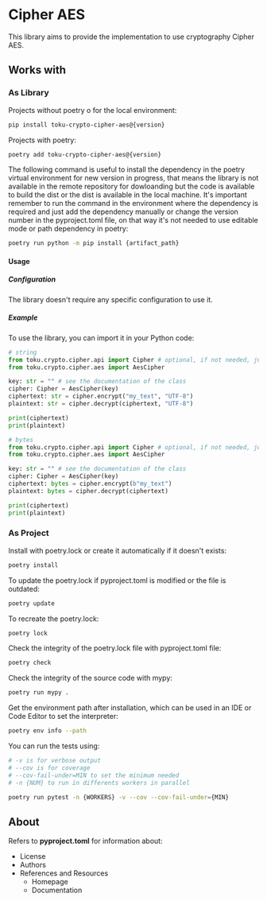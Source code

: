 # Cipher AES

This library aims to provide the implementation to use cryptography Cipher AES.

## Works with

### As Library

Projects without poetry o for the local environment:

```bash
pip install toku-crypto-cipher-aes@{version}
```

Projects with poetry:

```bash
poetry add toku-crypto-cipher-aes@{version}
```

The following command is useful to install the dependency in the poetry virtual environment for new version in progress, that means the library is not available in the remote repository for dowloanding but the code is available to build the dist or the dist is available in the local machine. It's important remember to run the command in the environment where the dependency is required and just add the dependency manually or change the version number in the pyproject.toml file, on that way it's not needed to use editable mode or path dependency in poetry:

```bash
poetry run python -m pip install {artifact_path}
```

#### Usage

##### Configuration

The library doesn't require any specific configuration to use it.

##### Example

To use the library, you can import it in your Python code:

```python
# string
from toku.crypto.cipher.api import Cipher # optional, if not needed, just remove Cipher type hint or put AesCipher
from toku.crypto.cipher.aes import AesCipher

key: str = "" # see the documentation of the class
cipher: Cipher = AesCipher(key)
ciphertext: str = cipher.encrypt("my_text", "UTF-8")
plaintext: str = cipher.decrypt(ciphertext, "UTF-8")

print(ciphertext)
print(plaintext)
```

```python
# bytes
from toku.crypto.cipher.api import Cipher # optional, if not needed, just remove Cipher type hint or put AesCipher
from toku.crypto.cipher.aes import AesCipher

key: str = "" # see the documentation of the class
cipher: Cipher = AesCipher(key)
ciphertext: bytes = cipher.encrypt(b"my_text")
plaintext: bytes = cipher.decrypt(ciphertext)

print(ciphertext)
print(plaintext)
```

### As Project

Install with poetry.lock or create it automatically if it doesn't exists:

```bash
poetry install
```

To update the poetry.lock if pyproject.toml is modified or the file is outdated:

```bash
poetry update
```

To recreate the poetry.lock:

```bash
poetry lock
```

Check the integrity of the poetry.lock file with pyproject.toml file:

```bash
poetry check
```

Check the integrity of the source code with mypy:

```bash
poetry run mypy .
```

Get the environment path after installation, which can be used in an IDE or Code Editor to set the interpreter:

```bash
poetry env info --path
```

You can run the tests using:

```bash
# -v is for verbose output
# --cov is for coverage
# --cov-fail-under=MIN to set the minimum needed
# -n {NUM} to run in differents workers in parallel

poetry run pytest -n {WORKERS} -v --cov --cov-fail-under={MIN}
```

## About

Refers to **pyproject.toml** for information about:

- License
- Authors
- References and Resources
    - Homepage
    - Documentation
